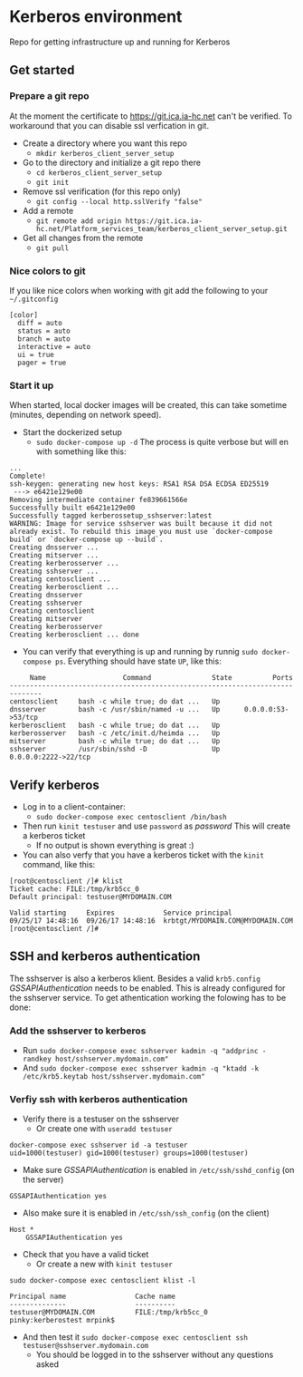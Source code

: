 # Kerberos environment
Repo for getting infrastructure up and running for Kerberos

## Get started
### Prepare a git repo
At the moment the certificate to https://git.ica.ia-hc.net can't be verified. To workaround that you can disable ssl verfication in git.
- Create a directory where you want this repo
    - `mkdir kerberos_client_server_setup`
- Go to the directory and initialize a git repo there
    - `cd kerberos_client_server_setup` 
    - `git init`
- Remove ssl verification (for this repo only)
    - `git config --local http.sslVerify "false"`
- Add a remote
    - `git remote add origin https://git.ica.ia-hc.net/Platform_services_team/kerberos_client_server_setup.git`
- Get all changes from the remote
    - `git pull`
    
### Nice colors to git 
If you like nice colors when working with git add the following to your `~/.gitconfig`
```
[color]
  diff = auto
  status = auto
  branch = auto
  interactive = auto
  ui = true
  pager = true
```
    
### Start it up
When started, local docker images will be created, this can take sometime (minutes, depending on network speed). 
- Start the dockerized setup
    - `sudo docker-compose up -d`
The process is quite verbose but will en with something like this:
```
...
Complete!
ssh-keygen: generating new host keys: RSA1 RSA DSA ECDSA ED25519
 ---> e6421e129e00
Removing intermediate container fe839661566e
Successfully built e6421e129e00
Successfully tagged kerberossetup_sshserver:latest
WARNING: Image for service sshserver was built because it did not already exist. To rebuild this image you must use `docker-compose build` or `docker-compose up --build`.
Creating dnsserver ...
Creating mitserver ...
Creating kerberosserver ...
Creating sshserver ...
Creating centosclient ...
Creating kerberosclient ...
Creating dnsserver
Creating sshserver
Creating centosclient
Creating mitserver
Creating kerberosserver
Creating kerberosclient ... done
```
- You can verify that everything is up and running by runnig `sudo docker-compose ps`. Everything should have state `UP`, like this:
```
     Name                   Command               State          Ports
------------------------------------------------------------------------------
centosclient     bash -c while true; do dat ...   Up
dnsserver        bash -c /usr/sbin/named -u ...   Up      0.0.0.0:53->53/tcp
kerberosclient   bash -c while true; do dat ...   Up
kerberosserver   bash -c /etc/init.d/heimda ...   Up
mitserver        bash -c while true; do dat ...   Up
sshserver        /usr/sbin/sshd -D                Up      0.0.0.0:2222->22/tcp
```

## Verify kerberos
- Log in to a client-container:
    - `sudo docker-compose exec centosclient /bin/bash`
- Then run `kinit testuser` and use `password` as _password_ This will create a kerberos ticket
    - If no output is shown everything is great :)
- You can also verfy that you have a kerberos ticket with the `kinit` command, like this:

```
[root@centosclient /]# klist
Ticket cache: FILE:/tmp/krb5cc_0
Default principal: testuser@MYDOMAIN.COM

Valid starting     Expires            Service principal
09/25/17 14:48:16  09/26/17 14:48:16  krbtgt/MYDOMAIN.COM@MYDOMAIN.COM
[root@centosclient /]#
```

## SSH and kerberos authentication
The sshserver is also a kerberos klient. Besides a valid `krb5.config` _GSSAPIAuthentication_ needs to be enabled. This is already configured for the sshserver service. To get athentication working the folowing has to be done:

### Add the sshserver to kerberos
- Run `sudo docker-compose exec sshserver kadmin -q "addprinc -randkey host/sshserver.mydomain.com"`
- And `sudo docker-compose exec sshserver kadmin -q "ktadd -k /etc/krb5.keytab host/sshserver.mydomain.com"`

### Verfiy ssh with kerberos authentication
- Verify there is a testuser on the sshserver
    - Or create one with `useradd testuser`
```
docker-compose exec sshserver id -a testuser
uid=1000(testuser) gid=1000(testuser) groups=1000(testuser)
```
- Make sure _GSSAPIAuthentication_ is enabled in `/etc/ssh/sshd_config` (on the server)
```
GSSAPIAuthentication yes
```
- Also make sure it is enabled in `/etc/ssh/ssh_config` (on the client)
```
Host *
	GSSAPIAuthentication yes
```
- Check that you have a valid ticket
    - Or create a new with `kinit testuser`
```
sudo docker-compose exec centosclient klist -l

Principal name                 Cache name
--------------                 ----------
testuser@MYDOMAIN.COM          FILE:/tmp/krb5cc_0
pinky:kerberostest mrpink$
```
- And then test it `sudo docker-compose exec centosclient ssh testuser@sshserver.mydomain.com`
    - You should be logged in to the sshserver without any questions asked

    

